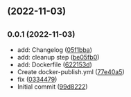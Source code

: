 ##  (2022-11-03)




## <small>0.0.1 (2022-11-03)</small>

* add: Changelog ([05f1bba](https://github.com/bitofsky/amazonlinux-wine/commit/05f1bba))
* add: cleanup step ([be05fb0](https://github.com/bitofsky/amazonlinux-wine/commit/be05fb0))
* add: Dockerfile ([622153d](https://github.com/bitofsky/amazonlinux-wine/commit/622153d))
* Create docker-publish.yml ([77e40a5](https://github.com/bitofsky/amazonlinux-wine/commit/77e40a5))
* fix ([0334479](https://github.com/bitofsky/amazonlinux-wine/commit/0334479))
* Initial commit ([99d8222](https://github.com/bitofsky/amazonlinux-wine/commit/99d8222))



